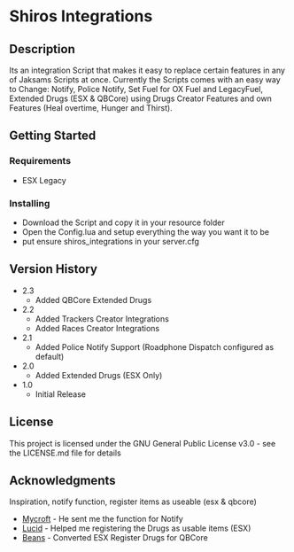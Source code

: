 # Shiros Integrations

## Description

Its an integration Script that makes it easy to replace certain features
in any of Jaksams Scripts at once. Currently the Scripts comes with an easy way to Change: Notify, Police Notify, Set Fuel for OX Fuel and LegacyFuel, Extended Drugs (ESX & QBCore) using Drugs Creator Features and own Features (Heal overtime, Hunger and Thirst).


## Getting Started

### Requirements

* ESX Legacy


### Installing

* Download the Script and copy it in your resource folder
* Open the Config.lua and setup everything the way you want it to be
* put ensure shiros_integrations in your server.cfg

## Version History
* 2.3
    * Added QBCore Extended Drugs
* 2.2
    * Added Trackers Creator Integrations
    * Added Races Creator Integrations
* 2.1
    * Added Police Notify Support (Roadphone Dispatch configured as default)
* 2.0
    * Added Extended Drugs (ESX Only)
* 1.0
    * Initial Release

## License

This project is licensed under the GNU General Public License v3.0 - see the LICENSE.md file for details

## Acknowledgments

Inspiration, notify function, register items as useable (esx & qbcore)
* [Mycroft](https://github.com/Mycroft-Studios) - He sent me the function for Notify
* [Lucid](https://github.com/LucidB1) - Helped me registering the Drugs as usable items (ESX)
* [Beans](https://github.com/BeansFL) - Converted ESX Register Drugs for QBCore
